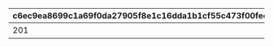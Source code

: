 |c6ec9ea8699c1a69f0da27905f8e1c16dda1b1cf55c473f00fed40ca5a2f4d36|e6519c3adccf320a0832dbd031744ccb149a43a7a69804de9efc89a1689756f6|978ea29590bed6c84c45e5d3c639de9bcee81616db22c7042b8b9738b9db7636|112767f869c3db44572a67ab235c284c4dd847daa9210f41fc685b647ed925e6|
| --- | --- | --- | --- |
|201|0|ステップ1|20101|